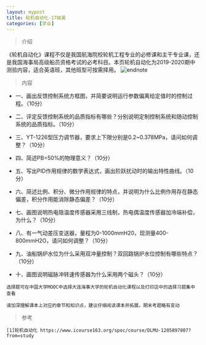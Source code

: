 ```yaml
---
layout: mypost
title: 轮机自动化-17级英
categories: [学业]
---
```

> 介绍

《轮机自动化》课程不仅是我国航海院校轮机工程专业的必修课和主干专业课，还是我国海事局高级船员资格考试的必考科目。本页轮机自动化为2019-2020期中测验内容，适合英语班，其他班型可按需择用。
![endnote](https://edu-image.nosdn.127.net/F6EB74E4DA0C736F112DF2D6C54ECA71.png?imageView&thumbnail=510y288&quality=100)


>内容 

- 一、画出反馈控制系统方框图，并简要说明运行参数偏离给定值时的控制过程。（10分）

- 二、评定反馈控制系统的品质指标有哪些？分别说明定制控制系统和随动控制系统的品质指标。（10分）

- 三、YT-1226型压力调节器，要求上下限分别是0.2~0.378MPa，请问如何调整？（10分）

- 四、简述PB=50%的物理意义？（10分）

- 五、写出PID作用规律的数学表达式，画出阶跃扰动时的输出特性曲线。（10分）

- 六、简述比例、积分、微分作用规律的特点，并说明为什么比例作用存在静态偏差，积分作用能消除静态偏差？（10分）

- 七、画图说明热电阻温度传感器采用三线制，热电偶温度传感器加冷端补偿，为什么？（10分）

- 八、有一气动差压变送器，量程为0-1000mmH20，现测量400-800mmH2O，请问如何调整？（10分）

- 九、油船锅炉水位为什么采用双冲量控制？双回路锅炉水位控制有哪些特点？（10分）

- 十、画图说明磁脉冲转速传感器为什么采用两个磁头？（10分）

```
选择题可在中国大学MOOC中选择大连海事大学的轮机自动化课程以及打印店中的选择习题集中查看
```

```
请加深理解课本上对应的章节和知识点，建议仔细阅读课本并拓展，期末考题略有变动
```


> 参考

```
[1]轮机自动化 https://www.icourse163.org/spoc/course/DLMU-1205897807?from=study
```


